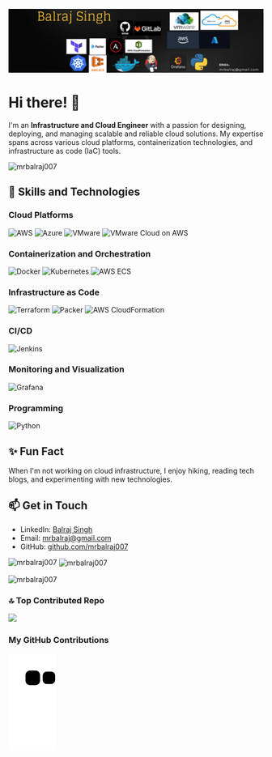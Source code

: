 ![logo](https://github.com/mrbalraj007/BalrajSingh/blob/main/Personal%20Profile%20New%20LinkedIn%20Banner.png)

# Hi there! 👋

I'm an **Infrastructure and Cloud Engineer** with a passion for designing, deploying, and managing scalable and reliable cloud solutions. My expertise spans across various cloud platforms, containerization technologies, and infrastructure as code (IaC) tools.

<p align="left"> <img src="https://komarev.com/ghpvc/?username=mrbalraj007&label=Profile%20views&color=0e75b6&style=flat" alt="mrbalraj007" /> </p>

## 🚀 Skills and Technologies

### Cloud Platforms
![AWS](https://img.shields.io/badge/AWS-232F3E?style=for-the-badge&logo=amazon-aws&logoColor=white)
![Azure](https://img.shields.io/badge/Azure-0078D4?style=for-the-badge&logo=microsoft-azure&logoColor=white)
![VMware](https://img.shields.io/badge/VMware-607078?style=for-the-badge&logo=vmware&logoColor=white)
![VMware Cloud on AWS](https://img.shields.io/badge/VMware_Cloud_on_AWS-FF9900?style=for-the-badge&logo=amazon-aws&logoColor=white)

### Containerization and Orchestration
![Docker](https://img.shields.io/badge/Docker-2496ED?style=for-the-badge&logo=docker&logoColor=white)
![Kubernetes](https://img.shields.io/badge/Kubernetes-326CE5?style=for-the-badge&logo=kubernetes&logoColor=white)
![AWS ECS](https://img.shields.io/badge/AWS_ECS-FF9900?style=for-the-badge&logo=amazon-aws&logoColor=white)

### Infrastructure as Code
![Terraform](https://img.shields.io/badge/Terraform-623CE4?style=for-the-badge&logo=terraform&logoColor=white)
![Packer](https://img.shields.io/badge/Packer-8C71C6?style=for-the-badge&logo=packer&logoColor=white)
![AWS CloudFormation](https://img.shields.io/badge/AWS_CloudFormation-FF4F8B?style=for-the-badge&logo=amazon-aws&logoColor=white)

### CI/CD
![Jenkins](https://img.shields.io/badge/Jenkins-D24939?style=for-the-badge&logo=jenkins&logoColor=white)

### Monitoring and Visualization
![Grafana](https://img.shields.io/badge/Grafana-F46800?style=for-the-badge&logo=grafana&logoColor=white)

### Programming
![Python](https://img.shields.io/badge/Python-3776AB?style=for-the-badge&logo=python&logoColor=white)

## ✨ Fun Fact
When I'm not working on cloud infrastructure, I enjoy hiking, reading tech blogs, and experimenting with new technologies.

## 📫 Get in Touch

- LinkedIn: [Balraj Singh](https://www.linkedin.com/in/sbalraj/)
- Email: [mrbalraj@gmail.com](mailto:mrbalraj@gmail.com)
- GitHub: [github.com/mrbalraj007](https://github.com/mrbalraj007)


<p><img align="left" src="https://github-readme-stats.vercel.app/api/top-langs?username=mrbalraj007&show_icons=true&locale=en&layout=compact" alt="mrbalraj007" /></p>

<p>&nbsp;<img align="center" src="https://github-readme-stats.vercel.app/api?username=mrbalraj007&show_icons=true&locale=en" alt="mrbalraj007" /></p>

<p><img align="center" src="https://github-readme-streak-stats.herokuapp.com/?user=mrbalraj007&" alt="mrbalraj007" /></p>

### 🔝 Top Contributed Repo
![](https://github-contributor-stats.vercel.app/api?username=mrbalraj007&limit=5&theme=flat&combine_all_yearly_contributions=true)

### My GitHub Contributions
![Snake animation](https://github.com/mrbalraj007/BalrajSingh/blob/output/github-contribution-grid-snake.svg)
